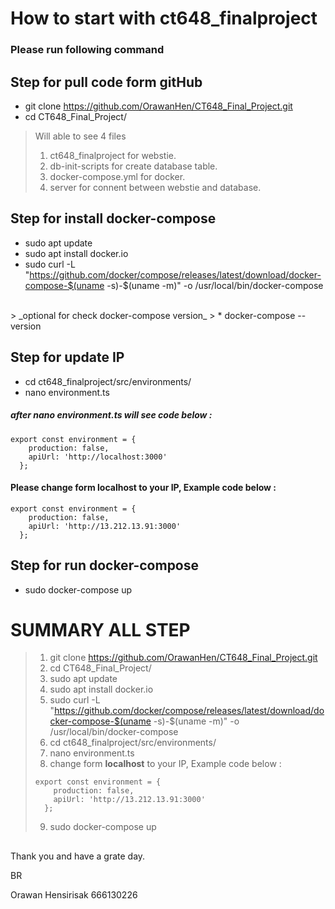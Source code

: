 # How to start with ct648_finalproject
### Please run following command

## Step for pull code form gitHub
* git clone https://github.com/OrawanHen/CT648_Final_Project.git
* cd CT648_Final_Project/
> Will able to see 4 files <br>
> 1. ct648_finalproject for webstie.
> 2. db-init-scripts for create database table.
> 3. docker-compose.yml for docker.
> 4. server for connent between webstie and database.

## Step for install docker-compose
* sudo apt update
* sudo apt install docker.io
* sudo curl -L "https://github.com/docker/compose/releases/latest/download/docker-compose-$(uname -s)-$(uname -m)" -o /usr/local/bin/docker-compose 
<br>
> _optional for check  docker-compose version_
> * docker-compose --version


## Step for update IP 
* cd ct648_finalproject/src/environments/
* nano environment.ts
##### after nano environment.ts will see code below :
```
export const environment = {
    production: false,
    apiUrl: 'http://localhost:3000'
  };
```
#### Please change form **localhost** to your IP, Example code below :
```
export const environment = {
    production: false,
    apiUrl: 'http://13.212.13.91:3000'
  };
```

## Step for run docker-compose
* sudo docker-compose up


# SUMMARY ALL STEP
> 1. git clone https://github.com/OrawanHen/CT648_Final_Project.git
> 2. cd CT648_Final_Project/
> 3. sudo apt update
> 4. sudo apt install docker.io
> 5. sudo curl -L "https://github.com/docker/compose/releases/latest/download/docker-compose-$(uname -s)-$(uname -m)" -o /usr/local/bin/docker-compose 
> 6. cd ct648_finalproject/src/environments/
> 7. nano environment.ts
> 8. change form **localhost** to your IP, Example code below :
> ```
> export const environment = {
>     production: false,
>     apiUrl: 'http://13.212.13.91:3000'
>   };
> ```
> 9. sudo docker-compose up


##
Thank you and have a grate day.

BR

Orawan Hensirisak 666130226


